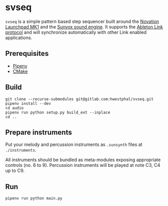 # svseq

`svseq` is a simple pattern based step sequencer built around the [Novation Launchpad MK1](https://resource.novationmusic.com/support/product-downloads?product=Launchpad+MK1) and the [Sunvox sound engine](https://www.warmplace.ru/soft/sunvox/). It supports the [Ableton Link protocol](https://www.ableton.com/de/link/) and will synchronize automatically with other Link enabled applications.

## Prerequisites

- [Pipenv](https://pipenv.pypa.io/)
- [CMake](https://cmake.org/)

## Build

    git clone --recurse-submodules git@gitlab.com:hwestphal/svseq.git
    pipenv install --dev
    cd audio
    pipenv run python setup.py build_ext --inplace
    cd ..

## Prepare instruments

Put your melody and percussion instruments as `.sunsynth` files at `./instruments`.

All instruments should be bundled as meta-modules exposing appropriate controls (no. 6 to 9). Percussion instruments will be played at note C3, C4 up to C9.

## Run

    pipenv run python main.py
